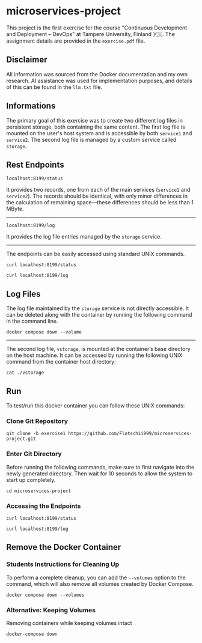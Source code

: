 # microservices-project

This project is the first exercise for the course "Continuous Development and Deployment – DevOps" at Tampere University, Finland 🇫🇮. The assignment details are provided in the `exercise.pdf` file.

## Disclaimer

All information was sourced from the Docker documentation and my own research. AI assistance was used for implementation purposes, and details of this can be found in the `llm.txt` file.

## Informations

The primary goal of this exercise was to create two different log files in persistent storage, both containing the same content. The first log file is mounted on the user's host system and is accessible by both `service1` and `service2`. The second log file is managed by a custom service called `storage`.

## Rest Endpoints

`localhost:8199/status`

It provides two records, one from each of the main services (`service1` and `service2`). The records should be identical, with only minor differences in the calculation of remaining space—these differences should be less than 1 MByte.

---

`localhost:8199/log`

It provides the log file entries managed by the `storage` service.

---

The endpoints can be easily accessed using standard UNIX commands.

```
curl localhost:8199/status
```

```
curl localhost:8199/log
```

## Log Files

The log file maintained by the `storage` service is not directly accessible. It can be deleted along with the container by running the following command in the command line.

```
docker compose down --volume  
```

---

The second log file, `vstorage`, is mounted at the container’s base directory on the host machine. It can be accessed by running the following UNIX command from the container host directory:

```
cat ./vstorage
```

## Run

To test/run this docker container you can follow these UNIX commands:

### Clone Git Repository

```
git clone -b exercise1 https://github.com/Flotschii999/microservices-project.git
```

### Enter Git Directory

Before running the following commands, make sure to first navigate into the newly generated directory. Then wait for 10 seconds to allow the system to start up completely.

```
cd microservices-project
```

### Accessing the Endpoints

```
curl localhost:8199/status
```
```
curl localhost:8199/log
```

## Remove the Docker Container

### Students Instructions for Cleaning Up

To perform a complete cleanup, you can add the `--volumes` option to the command, which will also remove all volumes created by Docker Compose.

```
docker compose down --volumes
```

### Alternative: Keeping Volumes

Removing containers while keeping volumes intact

```
docker-compose down
```
